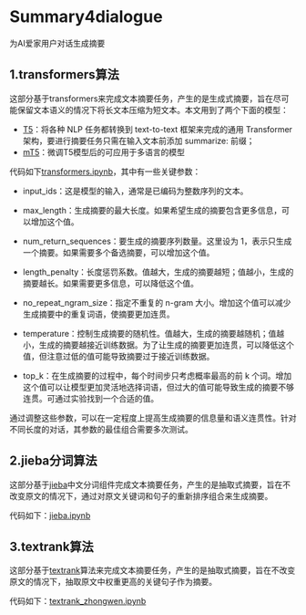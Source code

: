 # Summary4dialogue
为AI爱家用户对话生成摘要

## 1.transformers算法
这部分基于transformers来完成文本摘要任务，产生的是生成式摘要，旨在尽可能保留文本语义的情况下将长文本压缩为短文本。本文用到了两个下面的模型：
* [T5](https://github.com/google-research/text-to-text-transfer-transformer)：将各种 NLP 任务都转换到 text-to-text 框架来完成的通用 Transformer 架构，要进行摘要任务只需在输入文本前添加 summarize: 前缀；
* [mT5](https://github.com/google-research/multilingual-t5)：微调T5模型后的可应用于多语言的模型

代码如下[transformers.ipynb](transformers.ipynb)，其中有一些关键参数：
* input_ids：这是模型的输入，通常是已编码为整数序列的文本。

* max_length：生成摘要的最大长度。如果希望生成的摘要包含更多信息，可以增加这个值。

* num_return_sequences：要生成的摘要序列数量。这里设为 1，表示只生成一个摘要。如果需要多个备选摘要，可以增加这个值。

* length_penalty：长度惩罚系数。值越大，生成的摘要越短；值越小，生成的摘要越长。如果需要更多信息，可以降低这个值。

* no_repeat_ngram_size：指定不重复的 n-gram 大小。增加这个值可以减少生成摘要中的重复词语，使摘要更加连贯。

* temperature：控制生成摘要的随机性。值越大，生成的摘要越随机；值越小，生成的摘要越接近训练数据。为了让生成的摘要更加连贯，可以降低这个值，但注意过低的值可能导致摘要过于接近训练数据。

* top_k：在生成摘要的过程中，每个时间步只考虑概率最高的前 k 个词。增加这个值可以让模型更加灵活地选择词语，但过大的值可能导致生成的摘要不够连贯。可通过实验找到一个合适的值。

通过调整这些参数，可以在一定程度上提高生成摘要的信息量和语义连贯性。针对不同长度的对话，其参数的最佳组合需要多次测试。

## 2.jieba分词算法
这部分基于[jieba](https://github.com/fxsjy/jieba)中文分词组件完成文本摘要任务，产生的是抽取式摘要，旨在不改变原文的情况下，通过对原文关键词和句子的重新排序组合来生成摘要。

代码如下：[jieba.ipynb](jieba.ipynb)

## 3.textrank算法
这部分基于[textrank](https://github.com/davidadamojr/TextRank)算法来完成文本摘要任务，产生的是抽取式摘要，旨在不改变原文的情况下，抽取原文中权重更高的关键句子作为摘要。

代码如下：[textrank_zhongwen.ipynb](textrank_zhongwen.ipynb)
